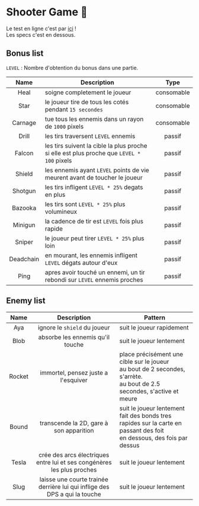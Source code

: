 
# Shooter Game 👾

Le test en ligne c'est par [ici](./dist/index.html) !<br>
Les specs c'est en dessous.

## Bonus list

`LEVEL` : Nombre d'obtention du bonus dans une partie.

| Name | Description | Type |
|:---:|---|:---:|
| Heal | soigne completement le joueur | consomable |
| Star | le joueur tire de tous les cotés pendant `15 secondes` | consomable |
| Carnage | tue tous les ennemis dans un rayon de `1000` pixels | consomable |
| Drill | les tirs traversent `LEVEL` ennemis | passif |
| Falcon | les tirs suivent la cible la plus proche si elle est plus proche que `LEVEL * 100` pixels | passif |
| Shield | les ennemis ayant `LEVEL` points de vie meurent avant de toucher le joueur | passif |
| Shotgun | les tirs infligent `LEVEL * 25%` degats en plus | passif |
| Bazooka | les tirs sont `LEVEL * 25%` plus volumineux | passif |
| Minigun | la cadence de tir est `LEVEL` fois plus rapide | passif |
| Sniper | le joueur peut tirer `LEVEL * 25%` plus loin | passif |
| Deadchain | en mourant, les ennemis infligent `LEVEL` dégats autour d'eux | passif |
| Ping | apres avoir touché un ennemi, un tir rebondi sur `LEVEL` ennemis proches | passif |

## Enemy list

| Name | Description | Pattern |
| :---: | :---: | --- |
| Aya | ignore le `shield` du joueur | suit le joueur rapidement |
| Blob | absorbe les ennemis qu'il touche | suit le joueur lentement |
| Rocket | immortel, pensez juste a l'esquiver | place précisément une cible sur le joueur<br>au bout de 2 secondes, s'arrète.<br>au bout de 2.5 secondes, s'active et meure |
| Bound | transcende la 2D, gare à son apparition | suit le joueur lentement<br>fait des bonds tres rapides sur la carte en passant des foit<br>en dessous, des fois par dessus |
| Tesla | crée des arcs électriques entre lui et ses congénères les plus proches | suit le joueur lentement |
| Slug | laisse une courte trainée derrière lui qui inflige des DPS a qui la touche | suit le joueur lentement |
